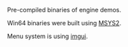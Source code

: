 
Pre-compiled binaries of engine demos.

Win64 binaries were built using [MSYS2](https://www.msys2.org/).

Menu system is using [imgui](https://github.com/ocornut/imgui).
